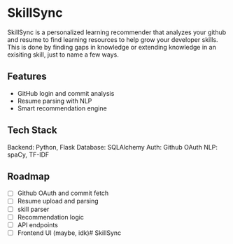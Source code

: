 # SkillSync

SkillSync is a personalized learning recommender that analyzes your github and resume to find learning resources to help grow your developer skills. This is done by finding gaps in knowledge or extending knowledge in an exisiting skill, just to name a few ways. 

## Features
- GitHub login and commit analysis
- Resume parsing with NLP
- Smart recommendation engine

## Tech Stack
Backend: Python, Flask
Database: SQLAlchemy
Auth: Github OAuth
NLP: spaCy, TF-IDF

## Roadmap
- [ ] Github OAuth and commit fetch
- [ ] Resume upload and parsing
- [ ] skill parser
- [ ] Recommendation logic
- [ ] API endpoints
- [ ] Frontend UI (maybe, idk)# SkillSync
